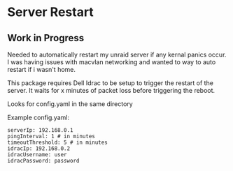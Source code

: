 # Server Restart

## Work in Progress

Needed to automatically restart my unraid server if any kernal panics occur. I was having issues with macvlan networking  and wanted to way to auto restart if i wasn't home. 

This package requires Dell Idrac to be setup to trigger the restart of the server. It waits for x minutes of packet loss before triggering the reboot. 

Looks for config.yaml in the same directory 

Example config.yaml:

```
serverIp: 192.168.0.1
pingInterval: 1 # in minutes
timeoutThreshold: 5 # in minutes
idracIp: 192.168.0.2
idracUsername: user
idracPassword: password


```

